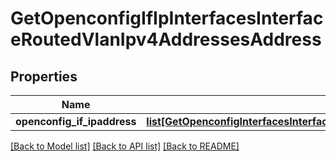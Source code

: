 # GetOpenconfigIfIpInterfacesInterfaceRoutedVlanIpv4AddressesAddress

## Properties
Name | Type | Description | Notes
------------ | ------------- | ------------- | -------------
**openconfig_if_ipaddress** | [**list[GetOpenconfigInterfacesInterfacesOpenconfiginterfacesinterfacesSubinterfacesOpenconfigifipipv4AddressesAddress]**](GetOpenconfigInterfacesInterfacesOpenconfiginterfacesinterfacesSubinterfacesOpenconfigifipipv4AddressesAddress.md) |  | [optional] 

[[Back to Model list]](../README.md#documentation-for-models) [[Back to API list]](../README.md#documentation-for-api-endpoints) [[Back to README]](../README.md)


